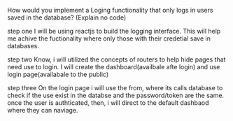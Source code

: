 How would you implement a Loging functionality that only logs in users saved in the database? (Explain no code) 

step one
I will be using reactjs to build the logging interface. This will help me achive the fuctionality where only those with their credetial save in databases.

step two
 Know, i will utilized the concepts of routers  to help hide pages that need use to login. 
 I will create the dashboard(availbale afte login) and use login page(availabale to the public) 

 step three
On the login page i will use the from, where its calls database to check if the use exist in the databse and the password/token are the same.
once the user is authticated, then, i will direct to the default dashbaod where they can naviage.
